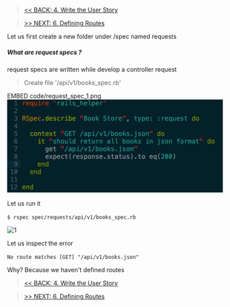 > [<< BACK: 4. Write the User Story](step-4-write-user-story.md)

> [>> NEXT: 6. Defining Routes](step-6-first-route.md)

Let us first create a new folder under /spec named
requests

##### What are request specs ?
request specs are written while develop a controller request

> Create file '/api/v1/books_spec.rb'

EMBED code/request_spec_1.png
![1](images/code/request_spec_1.png)

Let us run it

`$ rspec spec/requests/api/v1/books_spec.rb`

![1](images/code/request_spec_result_1.png)

Let us inspect the error

`No route matches [GET] "/api/v1/books.json"`

Why? Because we haven't defined routes

> [<< BACK: 4. Write the User Story](step-4-write-user-story.md)

> [>> NEXT: 6. Defining Routes](step-6-first-route.md)

